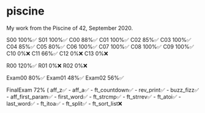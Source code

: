 # piscine

My work from the Piscine of 42, September 2020.

S00 100%:white_check_mark:
S01 100%:white_check_mark:
C00 88%:white_check_mark:
C01 100%:white_check_mark:
C02 85%:white_check_mark:
C03 100%:white_check_mark:
C04 85%:white_check_mark:
C05 80%:white_check_mark:
C06 100%:white_check_mark:
C07 100%:white_check_mark:
C08 100%:white_check_mark:
C09 100%:white_check_mark:
C10 0%:x:
C11 66%:white_check_mark:
C12 0%:x:
C13 0%:x:

R00 120%:white_check_mark:
R01 0%:x:
R02 0%:x:

Exam00 80%:white_check_mark:
Exam01 48%:white_check_mark:
Exam02 56%:white_check_mark:

FinalExam 72% ( aff_z:white_check_mark: - aff_a:white_check_mark: - ft_countdown:white_check_mark: - rev_print:white_check_mark: - buzz_fizz:white_check_mark: - aff_first_param:white_check_mark: - first_word:white_check_mark: - ft_strcmp:white_check_mark: - ft_strrev:white_check_mark: - ft_atoi:white_check_mark: - last_word:white_check_mark: - ft_itoa:white_check_mark: - ft_split:white_check_mark: - ft_sort_list:x:

